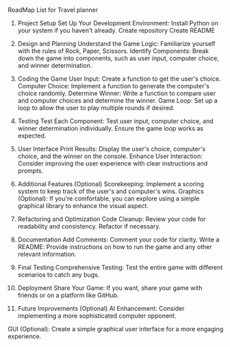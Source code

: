 RoadMap List for Travel planner


1. Project Setup
Set Up Your Development Environment:
Install Python on your system if you haven't already.
Create repository
Create README

3. Design and Planning
Understand the Game Logic:
Familiarize yourself with the rules of Rock, Paper, Scissors.
Identify Components:
Break down the game into components, such as user input, computer choice, and winner determination.

4. Coding the Game
User Input:
Create a function to get the user's choice.
Computer Choice:
Implement a function to generate the computer's choice randomly.
Determine Winner:
Write a function to compare user and computer choices and determine the winner.
Game Loop:
Set up a loop to allow the user to play multiple rounds if desired.

5. Testing
Test Each Component:
Test user input, computer choice, and winner determination individually.
Ensure the game loop works as expected.

6. User Interface
Print Results:
Display the user's choice, computer's choice, and the winner on the console.
Enhance User Interaction:
Consider improving the user experience with clear instructions and prompts.

7. Additional Features (Optional)
Scorekeeping:
Implement a scoring system to keep track of the user's and computer's wins.
Graphics (Optional):
If you're comfortable, you can explore using a simple graphical library to enhance the visual aspect.

8. Refactoring and Optimization
Code Cleanup:
Review your code for readability and consistency.
Refactor if necessary.

9. Documentation
Add Comments:
Comment your code for clarity.
Write a README:
Provide instructions on how to run the game and any other relevant information.

10. Final Testing
Comprehensive Testing:
Test the entire game with different scenarios to catch any bugs.

11. Deployment
Share Your Game:
If you want, share your game with friends or on a platform like GitHub.

12. Future Improvements (Optional)
AI Enhancement:
Consider implementing a more sophisticated computer opponent.

GUI (Optional):
Create a simple graphical user interface for a more engaging experience.
